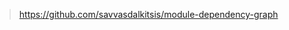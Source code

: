 


> https://github.com/savvasdalkitsis/module-dependency-graph


<!--stackedit_data:
eyJoaXN0b3J5IjpbMTI4OTM0MTE5MF19
-->